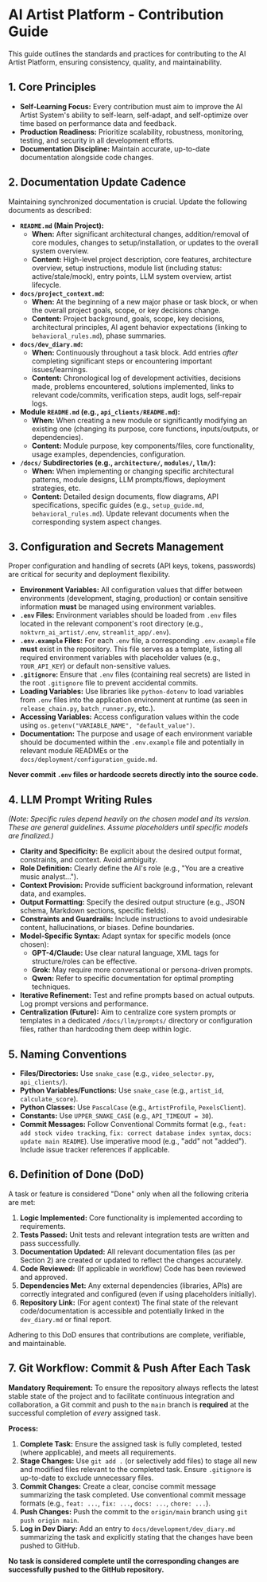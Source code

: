 # AI Artist Platform - Contribution Guide

This guide outlines the standards and practices for contributing to the AI Artist Platform, ensuring consistency, quality, and maintainability.

## 1. Core Principles

*   **Self-Learning Focus:** Every contribution must aim to improve the AI Artist System's ability to self-learn, self-adapt, and self-optimize over time based on performance data and feedback.
*   **Production Readiness:** Prioritize scalability, robustness, monitoring, testing, and security in all development efforts.
*   **Documentation Discipline:** Maintain accurate, up-to-date documentation alongside code changes.

## 2. Documentation Update Cadence

Maintaining synchronized documentation is crucial. Update the following documents as described:

*   **`README.md` (Main Project):**
    *   **When:** After significant architectural changes, addition/removal of core modules, changes to setup/installation, or updates to the overall system overview.
    *   **Content:** High-level project description, core features, architecture overview, setup instructions, module list (including status: active/stale/mock), entry points, LLM system overview, artist lifecycle.
*   **`docs/project_context.md`:**
    *   **When:** At the beginning of a new major phase or task block, or when the overall project goals, scope, or key decisions change.
    *   **Content:** Project background, goals, scope, key decisions, architectural principles, AI agent behavior expectations (linking to `behavioral_rules.md`), phase summaries.
*   **`docs/dev_diary.md`:**
    *   **When:** Continuously throughout a task block. Add entries *after* completing significant steps or encountering important issues/learnings.
    *   **Content:** Chronological log of development activities, decisions made, problems encountered, solutions implemented, links to relevant code/commits, verification steps, audit logs, self-repair logs.
*   **Module `README.md` (e.g., `api_clients/README.md`):**
    *   **When:** When creating a new module or significantly modifying an existing one (changing its purpose, core functions, inputs/outputs, or dependencies).
    *   **Content:** Module purpose, key components/files, core functionality, usage examples, dependencies, configuration.
*   **`/docs/` Subdirectories (e.g., `architecture/`, `modules/`, `llm/`):**
    *   **When:** When implementing or changing specific architectural patterns, module designs, LLM prompts/flows, deployment strategies, etc.
    *   **Content:** Detailed design documents, flow diagrams, API specifications, specific guides (e.g., `setup_guide.md`, `behavioral_rules.md`). Update relevant documents when the corresponding system aspect changes.

## 3. Configuration and Secrets Management

Proper configuration and handling of secrets (API keys, tokens, passwords) are critical for security and deployment flexibility.

*   **Environment Variables:** All configuration values that differ between environments (development, staging, production) or contain sensitive information **must** be managed using environment variables.
*   **`.env` Files:** Environment variables should be loaded from `.env` files located in the relevant component's root directory (e.g., `noktvrn_ai_artist/.env`, `streamlit_app/.env`).
*   **`.env.example` Files:** For each `.env` file, a corresponding `.env.example` file **must** exist in the repository. This file serves as a template, listing all required environment variables with placeholder values (e.g., `YOUR_API_KEY`) or default non-sensitive values.
*   **`.gitignore`:** Ensure that `.env` files (containing real secrets) are listed in the root `.gitignore` file to prevent accidental commits.
*   **Loading Variables:** Use libraries like `python-dotenv` to load variables from `.env` files into the application environment at runtime (as seen in `release_chain.py`, `batch_runner.py`, etc.).
*   **Accessing Variables:** Access configuration values within the code using `os.getenv("VARIABLE_NAME", "default_value")`.
*   **Documentation:** The purpose and usage of each environment variable should be documented within the `.env.example` file and potentially in relevant module READMEs or the `docs/deployment/configuration_guide.md`.

**Never commit `.env` files or hardcode secrets directly into the source code.**

## 4. LLM Prompt Writing Rules

*(Note: Specific rules depend heavily on the chosen model and its version. These are general guidelines. Assume placeholders until specific models are finalized.)*

*   **Clarity and Specificity:** Be explicit about the desired output format, constraints, and context. Avoid ambiguity.
*   **Role Definition:** Clearly define the AI's role (e.g., "You are a creative music analyst...").
*   **Context Provision:** Provide sufficient background information, relevant data, and examples.
*   **Output Formatting:** Specify the desired output structure (e.g., JSON schema, Markdown sections, specific fields).
*   **Constraints and Guardrails:** Include instructions to avoid undesirable content, hallucinations, or biases. Define boundaries.
*   **Model-Specific Syntax:** Adapt syntax for specific models (once chosen):
    *   **GPT-4/Claude:** Use clear natural language, XML tags for structure/roles can be effective.
    *   **Grok:** May require more conversational or persona-driven prompts.
    *   **Qwen:** Refer to specific documentation for optimal prompting techniques.
*   **Iterative Refinement:** Test and refine prompts based on actual outputs. Log prompt versions and performance.
*   **Centralization (Future):** Aim to centralize core system prompts or templates in a dedicated `/docs/llm/prompts/` directory or configuration files, rather than hardcoding them deep within logic.

## 5. Naming Conventions

*   **Files/Directories:** Use `snake_case` (e.g., `video_selector.py`, `api_clients/`).
*   **Python Variables/Functions:** Use `snake_case` (e.g., `artist_id`, `calculate_score`).
*   **Python Classes:** Use `PascalCase` (e.g., `ArtistProfile`, `PexelsClient`).
*   **Constants:** Use `UPPER_SNAKE_CASE` (e.g., `API_TIMEOUT = 30`).
*   **Commit Messages:** Follow Conventional Commits format (e.g., `feat: add stock video tracking`, `fix: correct database index syntax`, `docs: update main README`). Use imperative mood (e.g., "add" not "added"). Include issue tracker references if applicable.

## 6. Definition of Done (DoD)

A task or feature is considered "Done" only when all the following criteria are met:

1.  **Logic Implemented:** Core functionality is implemented according to requirements.
2.  **Tests Passed:** Unit tests and relevant integration tests are written and pass successfully.
3.  **Documentation Updated:** All relevant documentation files (as per Section 2) are created or updated to reflect the changes accurately.
4.  **Code Reviewed:** (If applicable in workflow) Code has been reviewed and approved.
5.  **Dependencies Met:** Any external dependencies (libraries, APIs) are correctly integrated and configured (even if using placeholders initially).
6.  **Repository Link:** (For agent context) The final state of the relevant code/documentation is accessible and potentially linked in the `dev_diary.md` or final report.

Adhering to this DoD ensures that contributions are complete, verifiable, and maintainable.

## 7. Git Workflow: Commit & Push After Each Task

**Mandatory Requirement:** To ensure the repository always reflects the latest stable state of the project and to facilitate continuous integration and collaboration, a Git commit and push to the `main` branch is **required** at the successful completion of *every* assigned task.

**Process:**

1.  **Complete Task:** Ensure the assigned task is fully completed, tested (where applicable), and meets all requirements.
2.  **Stage Changes:** Use `git add .` (or selectively add files) to stage all new and modified files relevant to the completed task. Ensure `.gitignore` is up-to-date to exclude unnecessary files.
3.  **Commit Changes:** Create a clear, concise commit message summarizing the task completed. Use conventional commit message formats (e.g., `feat: ...`, `fix: ...`, `docs: ...`, `chore: ...`).
4.  **Push Changes:** Push the commit to the `origin/main` branch using `git push origin main`.
5.  **Log in Dev Diary:** Add an entry to `docs/development/dev_diary.md` summarizing the task and explicitly stating that the changes have been pushed to GitHub.

**No task is considered complete until the corresponding changes are successfully pushed to the GitHub repository.**

